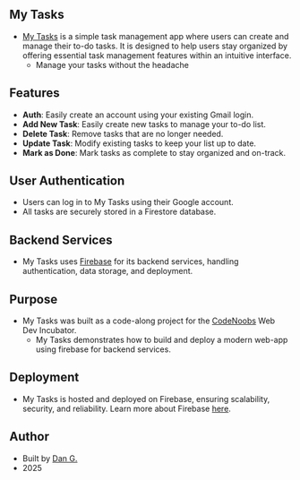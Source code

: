 ## My Tasks

- [My Tasks](https://codenoobs-my-tasks.web.app) is a simple task management app where users can create and manage their to-do tasks. It is designed to help users stay organized by offering essential task management features within an intuitive interface.
  - Manage your tasks without the headache

## Features

- **Auth**: Easily create an account using your existing Gmail login.
- **Add New Task**: Easily create new tasks to manage your to-do list.
- **Delete Task**: Remove tasks that are no longer needed.
- **Update Task**: Modify existing tasks to keep your list up to date.
- **Mark as Done**: Mark tasks as complete to stay organized and on-track.

## User Authentication

- Users can log in to My Tasks using their Google account.
- All tasks are securely stored in a Firestore database.

## Backend Services

- My Tasks uses [Firebase](https://firebase.google.com) for its backend services, handling authentication, data storage, and deployment.

## Purpose

- My Tasks was built as a code-along project for the [CodeNoobs](https://codenoobs.io) Web Dev Incubator.
  - My Tasks demonstrates how to build and deploy a modern web-app using firebase for backend services.

## Deployment

- My Tasks is hosted and deployed on Firebase, ensuring scalability, security, and reliability. Learn more about Firebase [here](https://firebase.google.com).

## Author

- Built by [Dan G.](https://dgdesignanddev.com)
- 2025
